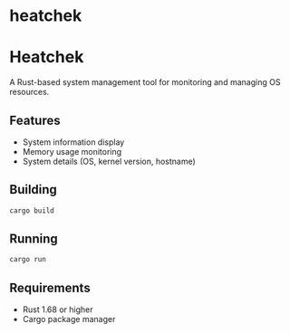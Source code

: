 # heatchek
# Heatchek

A Rust-based system management tool for monitoring and managing OS resources.

## Features

- System information display
- Memory usage monitoring
- System details (OS, kernel version, hostname)

## Building

```bash
cargo build
```

## Running

```bash
cargo run
```

## Requirements

- Rust 1.68 or higher
- Cargo package manager
